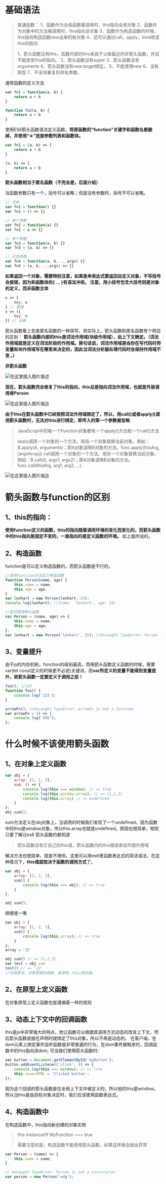 # 基础语法

> 普通函数：
> 1、函数作为全局函数被调用时，this指向全局对象
> 2、函数作为对象中的方法被调用时，this指向该对象
> 3、函数作为构造函数的时候，this指向构造函数new出来的新对象
> 4、还可以通过call，apply，bind改变this的指向
>
> 1、箭头函数没有this，函数内部的this来自于父级最近的非箭头函数，并且不能改变this的指向。
> 2、箭头函数没有super
> 3、箭头函数没有arguments
> 4、箭头函数没有new.target绑定。
> 5、不能使用new
> 6、没有原型
> 7、不支持重复的命名参数。

通常函数的定义方法

```javascript
var fn1 = function(a, b) {
    return a + b
}

function fn2(a, b) {
    return a + b
}
```

使用ES6箭头函数语法定义函数，**将原函数的“function”关键字和函数名都删掉，并使用“=>”连接参数列表和函数体。**

```javascript
var fn1 = (a, b) => {
    return a + b
}

(a, b) => {
    return a + b
}
```

**箭头函数相当于匿名函数（不完全是，后面介绍）**

当函数参数只有一个，括号可以省略；但是没有参数时，括号不可以省略。

```javascript
// 无参
var fn1 = function() {}
var fn1 = () => {}

// 单个参数
var fn2 = function(a) {}
var fn2 = a => {}

// 多个参数
var fn3 = function(a, b) {}
var fn3 = (a, b) => {}

// 可变参数
var fn4 = function(a, b, ...args) {}
var fn4 = (a, b, ...args) => {}
```

**如果返回一个对象，需要特别注意，如果是单表达式要返回自定义对象，不写括号会报错，因为和函数体的{ ... }有语法冲突。
注意，用小括号包含大括号则是对象的定义，而非函数主体**

```javascript
x => {
    key: x
} // 报错
x => ({
    key: x
}) // 正确
```

箭头函数看上去是匿名函数的一种简写，但实际上，箭头函数和匿名函数有个明显的区别：
**箭头函数内部的this是词法作用域(块级作用域），由上下文确定。（词法作用域就是定义在词法阶段的作用域。换句话说，词法作用域是由你在写代码时将变量和块作用域写在哪里来决定的，因此当词法分析器处理代码时会保持作用域不变 。）**

**非箭头函数**

![在这里插入图片描述](https://img-blog.csdnimg.cn/20210306170139435.png?x-oss-process=image/watermark,type_ZmFuZ3poZW5naGVpdGk,shadow_10,text_aHR0cHM6Ly9ibG9nLmNzZG4ubmV0L2FidWFuZGVu,size_16,color_FFFFFF,t_70)

**现在，箭头函数完全修复了this的指向，this总是指向词法作用域，也就是外层调用者Person**

![在这里插入图片描述](https://img-blog.csdnimg.cn/20210306170345511.png?x-oss-process=image/watermark,type_ZmFuZ3poZW5naGVpdGk,shadow_10,text_aHR0cHM6Ly9ibG9nLmNzZG4ubmV0L2FidWFuZGVu,size_16,color_FFFFFF,t_70)

**由于this在箭头函数中已经按照词法作用域绑定了，所以，用call()或者apply()调用箭头函数时，无法对this进行绑定，即传入的第一个参数被忽略**

> JavaScript中的每一个Function对象都有一个apply()方法和一个call()方法
>
> apply调用一个对象的一个方法，用另一个对象替换当前对象。例如：B.apply(A, arguments)；即A对象调用B对象的方法。func.apply(thisArg, [argsArray])
> call调用一个对象的一个方法，用另一个对象替换当前对象。例如：B.call(A, args1, args2)；即A对象调用B对象的方法。func.call(thisArg, arg1, arg2, ...)
> 

![在这里插入图片描述](https://img-blog.csdnimg.cn/20210306170656190.png?x-oss-process=image/watermark,type_ZmFuZ3poZW5naGVpdGk,shadow_10,text_aHR0cHM6Ly9ibG9nLmNzZG4ubmV0L2FidWFuZGVu,size_16,color_FFFFFF,t_70)

# 箭头函数与function的区别

## 1、this的指向：

**使用function定义的函数，this的指向随着调用环境的变化而变化的，而箭头函数中的this指向是固定不变的，一直指向的是定义函数的环境。**
如上面所说的。

## 2、构造函数

function是可以定义构造函数的，而箭头函数是不行的。

```javascript
//使用function方法定义构造函数
function Person(name, age) {
    this.name = name;
    this.age = age;
}
var lenhart = new Person(lenhart, 25);
console.log(lenhart); //{name: 'lenhart', age: 25}

//尝试使用箭头函数
var Person = (name, age) => {
    this.name = name;
    this.age = age;
};
var lenhart = new Person('lenhart', 25); //Uncaught TypeError: Person is not a constructor
```

## 3、变量提升

由于js的内存机制，function的级别最高，而用箭头函数定义函数的时候，需要var(let const定义的时候更不必说)关键词，而**var所定义的变量不能得到变量提升，故箭头函数一定要定义于调用之前！**

```javascript
foo(); //123
function foo() {
    console.log('123');
}

arrowFn(); //Uncaught TypeError: arrowFn is not a function
var arrowFn = () => {
    console.log('456');
};
```

# 什么时候不该使用箭头函数

## 1、在对象上定义函数

```javascript
var obj = {
    array: [1, 2, 3],
    sum: () => {
        console.log(this === window); // => true
        console.log(this.window.array); // => [1,2,3]
        console.log(this.array) // => undefined 
    }
};
obj.sum();
```

sum方法定义在obj对象上，当调用的时候我们发现了一个undefined，因为函数中的this是window对象，所以this.array也就是undefined。原因也很简单，相信只要了解过es6 箭头函数的都知道

> 箭头函数没有它自己的this值，箭头函数内的this值继承自外围作用域

解决方法也很简单，就是不用呗。这里可以用es6里函数表达式的简洁语法，在这种情况下，**this值就取决于函数的调用方式**了。

```javascript
var obj = {
    array: [1, 2, 3],
    sum() {
        console.log(this === obj); // => true
    }
};

obj.sum();
```

顺便提一嘴

```javascript
var obj = {
    array: [1, 2, 3],
    sum() {
        console.log(this.array); // => true
    }
};
array = '22'

obj.sum() // => [1,2,3]
var test = obj.sum
test() // => '22'
//也就是说，对象里面的函数，谁调用，this指向谁。
```

## 2、在原型上定义函数

在对象原型上定义函数也是遵循着一样的规则

## 3、动态上下文中的回调函数

this是js中非常强大的特点，他让函数可以根据其调用方式动态的改变上下文，然后箭头函数直接在声明时就绑定了this对象，所以不再是动态的。
在客户端，在dom元素上绑定事件监听函数是非常普遍的行为，在dom事件被触发时，回调函数中的this指向该dom, 可当我们使用箭头函数时:

```javascript
var button = document.getElementById('myButton');
button.addEventListener('click', () => {
    console.log(this === window); // => true
    this.innerHTML = 'Clicked button';
});
```

因为这个回调的箭头函数是在全局上下文中被定义的，所以他的this是window。所以当this是由目标对象决定时，我们应该使用函数表达式。

## 4、构造函数中

在构造函数中，this指向新创建的对象实例

> this instanceOf MyFunction === true
>
> 需要注意的是，构造函数不能使用箭头函数，如果这样做会抛出异常

```javascript
var Person = (name) => {
    this.name = name;
}

// Uncaught TypeError: Person is not a constructor
var person = new Person('wdg');
```
